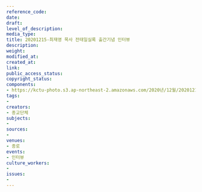 ```yaml
---
reference_code: 
date: 
draft: 
level_of_description: 
media_type: 
title: 20201215-최재영 목사 전태일실록 출간기념 인터뷰
description: 
weight: 
modified_at: 
created_at: 
link: 
public_access_status: 
copyright_status: 
components:
- https://kctu-photo.s3.ap-northeast-2.amazonaws.com/2020년/12월/20201215-최재영+목사+전태일실록+출간기념+인터뷰/_1DX3201.jpg
tags:
- 
creators:
- 종교단체
subjects:
- 
sources:
- 
venues:
- 종로
events:
- 인터뷰
culture_workers:
- 
issues:
- 
---
```


